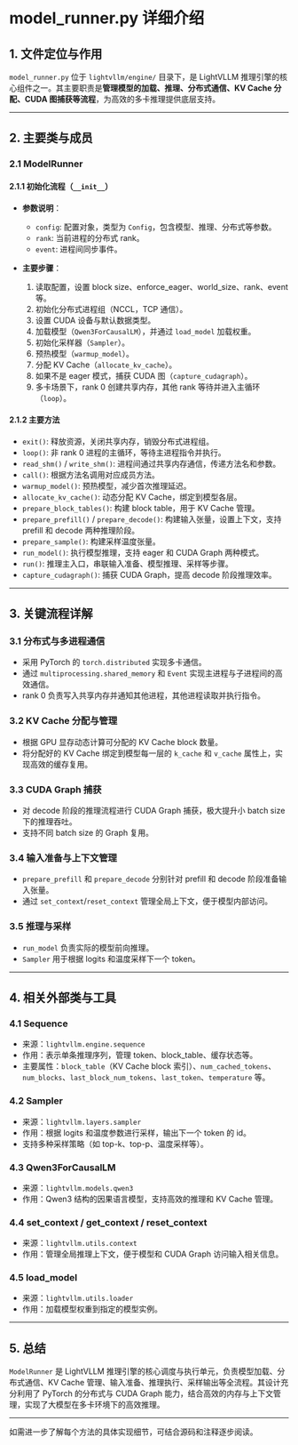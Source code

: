 # model_runner.py 详细介绍

## 1. 文件定位与作用

`model_runner.py` 位于 `lightvllm/engine/` 目录下，是 LightVLLM 推理引擎的核心组件之一。其主要职责是**管理模型的加载、推理、分布式通信、KV Cache 分配、CUDA 图捕获等流程**，为高效的多卡推理提供底层支持。

---

## 2. 主要类与成员

### 2.1 ModelRunner

#### 2.1.1 初始化流程（`__init__`）

- **参数说明**：
  - `config`: 配置对象，类型为 `Config`，包含模型、推理、分布式等参数。
  - `rank`: 当前进程的分布式 rank。
  - `event`: 进程间同步事件。

- **主要步骤**：
  1. 读取配置，设置 block size、enforce_eager、world_size、rank、event 等。
  2. 初始化分布式进程组（NCCL，TCP 通信）。
  3. 设置 CUDA 设备与默认数据类型。
  4. 加载模型（`Qwen3ForCausalLM`），并通过 `load_model` 加载权重。
  5. 初始化采样器（`Sampler`）。
  6. 预热模型（`warmup_model`）。
  7. 分配 KV Cache（`allocate_kv_cache`）。
  8. 如果不是 eager 模式，捕获 CUDA 图（`capture_cudagraph`）。
  9. 多卡场景下，rank 0 创建共享内存，其他 rank 等待并进入主循环（`loop`）。

#### 2.1.2 主要方法

- `exit()`: 释放资源，关闭共享内存，销毁分布式进程组。
- `loop()`: 非 rank 0 进程的主循环，等待主进程指令并执行。
- `read_shm()` / `write_shm()`: 进程间通过共享内存通信，传递方法名和参数。
- `call()`: 根据方法名调用对应成员方法。
- `warmup_model()`: 预热模型，减少首次推理延迟。
- `allocate_kv_cache()`: 动态分配 KV Cache，绑定到模型各层。
- `prepare_block_tables()`: 构建 block table，用于 KV Cache 管理。
- `prepare_prefill()` / `prepare_decode()`: 构建输入张量，设置上下文，支持 prefill 和 decode 两种推理阶段。
- `prepare_sample()`: 构建采样温度张量。
- `run_model()`: 执行模型推理，支持 eager 和 CUDA Graph 两种模式。
- `run()`: 推理主入口，串联输入准备、模型推理、采样等步骤。
- `capture_cudagraph()`: 捕获 CUDA Graph，提高 decode 阶段推理效率。

---

## 3. 关键流程详解

### 3.1 分布式与多进程通信

- 采用 PyTorch 的 `torch.distributed` 实现多卡通信。
- 通过 `multiprocessing.shared_memory` 和 `Event` 实现主进程与子进程间的高效通信。
- rank 0 负责写入共享内存并通知其他进程，其他进程读取并执行指令。

### 3.2 KV Cache 分配与管理

- 根据 GPU 显存动态计算可分配的 KV Cache block 数量。
- 将分配好的 KV Cache 绑定到模型每一层的 `k_cache` 和 `v_cache` 属性上，实现高效的缓存复用。

### 3.3 CUDA Graph 捕获

- 对 decode 阶段的推理流程进行 CUDA Graph 捕获，极大提升小 batch size 下的推理吞吐。
- 支持不同 batch size 的 Graph 复用。

### 3.4 输入准备与上下文管理

- `prepare_prefill` 和 `prepare_decode` 分别针对 prefill 和 decode 阶段准备输入张量。
- 通过 `set_context`/`reset_context` 管理全局上下文，便于模型内部访问。

### 3.5 推理与采样

- `run_model` 负责实际的模型前向推理。
- `Sampler` 用于根据 logits 和温度采样下一个 token。

---

## 4. 相关外部类与工具

### 4.1 Sequence

- 来源：`lightvllm.engine.sequence`
- 作用：表示单条推理序列，管理 token、block_table、缓存状态等。
- 主要属性：`block_table`（KV Cache block 索引）、`num_cached_tokens`、`num_blocks`、`last_block_num_tokens`、`last_token`、`temperature` 等。

### 4.2 Sampler

- 来源：`lightvllm.layers.sampler`
- 作用：根据 logits 和温度参数进行采样，输出下一个 token 的 id。
- 支持多种采样策略（如 top-k、top-p、温度采样等）。

### 4.3 Qwen3ForCausalLM

- 来源：`lightvllm.models.qwen3`
- 作用：Qwen3 结构的因果语言模型，支持高效的推理和 KV Cache 管理。

### 4.4 set_context / get_context / reset_context

- 来源：`lightvllm.utils.context`
- 作用：管理全局推理上下文，便于模型和 CUDA Graph 访问输入相关信息。

### 4.5 load_model

- 来源：`lightvllm.utils.loader`
- 作用：加载模型权重到指定的模型实例。

---

## 5. 总结

`ModelRunner` 是 LightVLLM 推理引擎的核心调度与执行单元，负责模型加载、分布式通信、KV Cache 管理、输入准备、推理执行、采样输出等全流程。其设计充分利用了 PyTorch 的分布式与 CUDA Graph 能力，结合高效的内存与上下文管理，实现了大模型在多卡环境下的高效推理。

---

如需进一步了解每个方法的具体实现细节，可结合源码和注释逐步阅读。 